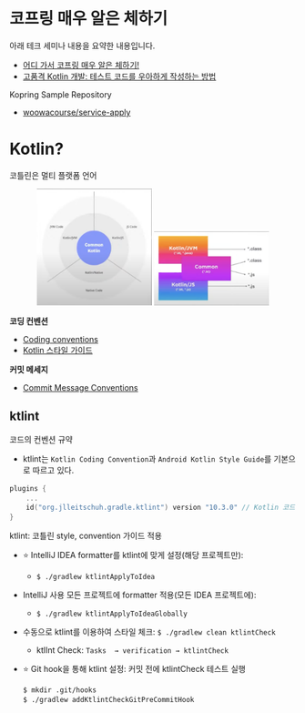 # 코프링 매우 알은 체하기

아래 테크 세미나 내용을 요약한 내용입니다.
- [어디 가서 코프링 매우 알은 체하기!](https://www.youtube.com/watch?v=ewBri47JWII)
- [고품격 Kotlin 개발: 테스트 코드를 우아하게 작성하는 방법](https://www.youtube.com/watch?v=PqA6zbhBVZc)

Kopring Sample Repository

- [woowacourse/service-apply](https://github.com/woowacourse/service-apply)

# Kotlin?

코틀린은 멀티 플랫폼 언어

<p align="center" width="100%">
    <img src="../../.gitbook/assets/kotlin/kotlin-1.png" width="40%">
    <img src="../../.gitbook/assets/kotlin/kotlin-2.png" width="40%">
</p>

**코딩 컨벤션**

- [Coding conventions](https://kotlinlang.org/docs/coding-conventions.html)
- [Kotlin 스타일 가이드](https://developer.android.com/kotlin/style-guide?hl=ko)

**커밋 메세지**

- [Commit Message Conventions](https://gist.github.com/stephenparish/9941e89d80e2bc58a153)

## ktlint

코드의 컨벤션 규약

- ktlint는 `Kotlin Coding Convention`과 `Android Kotlin Style Guide`를 기본으로 따르고 있다.

```kotlin
plugins {
    ...
    id("org.jlleitschuh.gradle.ktlint") version "10.3.0" // Kotlin 코드 스타일을 자동으로 검사하고 포맷팅하는 도구   
}
```

ktlint: 코틀린 style, convention 가이드 적용

- ⭐️ IntelliJ IDEA formatter를 ktlint에 맞게 설정(해당 프로젝트만):
    - `$ ./gradlew ktlintApplyToIdea`
- IntelliJ 사용 모든 프로젝트에 formatter 적용(모든 IDEA 프로젝트에):
    - `$ ./gradlew ktlintApplyToIdeaGlobally`
- 수동으로 ktlint를 이용하여 스타일 체크: `$ ./gradlew clean ktlintCheck`
    - ktlInt Check: `Tasks  → verification → ktlintCheck`
- ⭐️ Git hook을 통해 ktlint 설정: 커밋 전에 ktlintCheck 테스트 실행
    
    ```bash
    $ mkdir .git/hooks
    $ ./gradlew addKtlintCheckGitPreCommitHook
    ```
    
